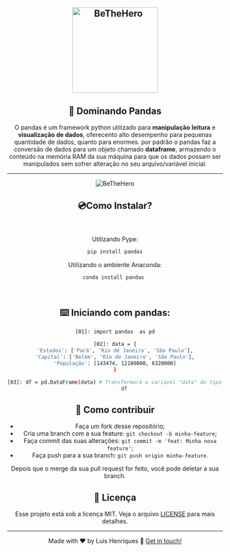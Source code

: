 # 
<h2 align="center">
    <img alt="BeTheHero" title="#delicinha" src="https://github.com/luisERH/Dominando-Pandas/blob/master/assets/pandas.png" width="200px" />
</h2>
<h2 align="center">
  🐼 Dominando Pandas
</h2>


 <p align="center">
    O pandas é um framework python utilizado para <Strong>manipulação</Strong> <Strong>leitura</Strong> e <strong>visualização de dados</strong>, oferecento alto desempenho para pequenas quantidade de dados, quanto para enormes. por padrão o pandas faz a conversão de dados para um objeto chamado <strong>dataframe</strong>, armazendo o conteúdo na memória RAM da sua máquina para que os dados possam ser manipulados sem sofrer alteração no seu arquivo/variável inicial.
 </p><hr/>
    
<center/>
    <img alt="BeTheHero" title="#delicinha" src="https://pandas.pydata.org/docs/_images/02_io_readwrite1.svg"  />
 
    
## 💿Como Instalar?
</br>

Utilizando Pype:
```sh
pip install pandas
```
Utilizando o ambiente Anaconda:
```sh
conda install pandas 
```
</br>

## ⌨️ Iniciando com pandas:
```sh
[01]: import pandas  as pd
```
```sh
[02]: data = {
'Estados': ['Pará', 'Rio de Janeiro', 'São Paulo'],
'Capital': ['Belém', 'Rio de Janeiro', 'São Paulo'],
'População': [143474, 12180000, 6320000]
}
```
```sh
[03]: df = pd.DataFrame(data) # Transformará a variável "data" do tipo dict em um dataframe
      df
```





## 🤝 Como contribuir

- Faça um fork desse repositório;
- Cria uma branch com a sua feature: `git checkout -b minha-feature`;
- Faça commit das suas alterações: `git commit -m 'feat: Minha nova feature'`;
- Faça push para a sua branch: `git push origin minha-feature`.

Depois que o merge da sua pull request for feito, você pode deletar a sua branch.

## :memo: Licença

Esse projeto está sob a licença MIT. Veja o arquivo [LICENSE](LICENSE.md) para mais detalhes.

----

Made with ♥ by Luis Henriques :wave: [Get in touch!](https://www.linkedin.com/in/luis-eduardo-da-rocha-henriques-462714164/)
